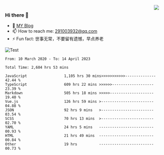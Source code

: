 <img align='right' src='https://github-readme-stats.vercel.app/api?username=niaogege&show_icons=true&theme=radical'/>

### Hi there 👋

- 🌱 [MY Blog](https://bythewayer.com/)
- 📫 How to reach me: 291003932@qq.com
- ⚡ Fun fact:  世事无常，不要留有遗憾，早点养老

![Test](https://github-readme-stats.vercel.app/api/top-langs/?username=niaogege&layout=compact)

<!--START_SECTION:waka-->

```text
From: 10 March 2020 - To: 14 April 2023

Total Time: 2,604 hrs 53 mins

JavaScript                 1,105 hrs 30 mins>>>>>>>>>>>--------------   42.44 %
TypeScript                 609 hrs 22 mins >>>>>>-------------------   23.39 %
Markdown                   505 hrs 18 mins >>>>>--------------------   19.40 %
Vue.js                     126 hrs 59 mins >------------------------   04.88 %
JSON                       92 hrs 9 mins   >------------------------   03.54 %
SCSS                       70 hrs 13 mins  >------------------------   02.70 %
YAML                       24 hrs 5 mins   -------------------------   00.93 %
HTML                       21 hrs 49 mins  -------------------------   00.84 %
Other                      19 hrs          -------------------------   00.73 %
```

<!--END_SECTION:waka-->
